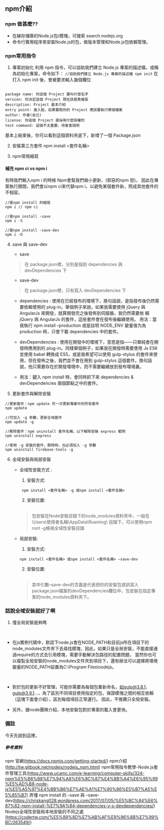 ## npm介紹

### npm 做甚麼??
- 在線存儲庫的Node.js包/模塊，可搜索 search.nodejs.org
- 命令行實用程序來安裝Node.js的包，做版本管理和Node.js包依賴管理。


### npm常用指令

1. 專案初始化
利用 npm 指令，可以協助我們建立 Node.js 專案的描述檔，或稱為初始化專案，命令如下：
`
//協助我們建立 Node.js 專案的描述檔
npm init
`
在打入 npm init 後，會被要求輸入幾個欄位

```

package name: 你這個 Project 要叫什麼名字
version: 你決定這個 Project 現在該是第幾版
description: Project 基本介紹
entry point: 進入點，如果要跑你的 Project 應該要執行哪個檔案
author: 作者(自己)
license: 你這個 Project 是採用什麼授權的
test command: 這個不太重要，待會會說明

```

基本上結束後，你可以看到這個資料夾底下，新增了一個 Package.json

2. 安裝第三方套件
npm install <套件名稱>

3. npm常用縮寫

#### 補充 npm ci vs npm i 
有時我們輸入npm i 的時候 Npm會幫我們做小更新，(邪惡的npm 怒)，
因此在專案執行期間，我們會以npm ci來代替npm i，以避免某個套件新，照成其他套件的不相容。

```
//是npm install 的縮寫
npm i // npm ci

//是npm install -save
npm i -S

//是npm install -save-dev
npm i -D  

```
4. save 與 save-dev
   - save 
   
   > 在 package.json裡，分別是指到 dependencies 與 devDependencies 下
  
   - save-dev
   
   > 在 package.json裡，只有寫入 devDependencies 下
  
   - dependencies : 使用在已經發布的環境下，換句話說，是指發布後仍然需要依賴使用的 plug-in。舉個例子來說，如果我需要使用 jQuery 與 AngularJs 來開發，就算開發完之後發佈到伺服器，我仍然需要依      賴    jQuery 與 AngularJs 的套件，這些套件會在發布後繼續使用。
     用法：當我執行 npm install –production 或是註明 NODE_ENV 變量值为為 production 時，只會下載 dependencies 中的套件。
   - devDependencies : 使用在開發中的環境下，意思是指——只單純會在開發時應用到的 plug-in。同樣舉個例子，如果我在開發時需要使用 Js ES6 並使用 babel 轉換成 ES5，或是我希望可以使用 gulp-stylus      的套件來使用，但在發佈之後，我們並不會在用到 gulp-stylus 這個套件。換句話說，他只需要存在於開發環境中，而不需要繼續放到發布環境裏。
 
   - 用法：鍵入 npm install 時，會同時抓下來 dependencies & devDependencies 兩個節點之中的套件。
   
5. 更新套件與解除安裝
```
//更新套件：npm update 可一次更新專案中的所有套件 
npm update

//可加入 -g 參數，更新全域套件
npm update -g

//刪除套件：npm uninstall 套件名稱，以下解除安裝 express 範例
npm uninstall express

//使用 -g 安裝的套件，刪除時，也必須加入 -g 參數
npm uninstall firebase-tools -g
```
6. 全域安裝與局部安裝

   - 全域性安裝方式 :
     1. 安裝方式:
     ```
      npm install <套件名稱> -g 或npm install <套件名稱>
     ```
     2. 安裝位置:
     
     </br>
     
        > 包安裝在Node安裝目錄下的node_modules資料夾中，一般在 \Users\使用者名稱\AppData\Roaming\ 目錄下，可以使用npm root -g檢視全域性安裝目錄
     
   - 局部安裝:
     1. 安裝方式:
      ```
      npm install <套件名稱> 或npm install <套件名稱> –save-dev
     ```
     2. 安裝位置:
     </br>
     
        > 其中引數–save-dev的含義是代表把你的安裝包資訊寫入package.json檔案的devDependencies欄位中，包安裝在指定專案的node_modules資料夾下。
        
### 話說全域安裝就好了啊

1. 僅全局安裝是夠嗎
</br>

   - 在js實例代碼中，默認下node.js會在NODE_PATH和目前js所在項目下的node_modules文件夾下去尋找模塊，因此，如果只是全局安裝，不能直接通過require的方式去引用模塊，需要手動解決包路徑的配置問題，     當然你也可以複製全局安裝的node_modules文件夾到項目下，還有辦法可以選擇將環境變量的NODE_PATH設置為C:\Program Files\nodejs。 
   
 </br>
 
   - 對於包的更新不好管理，可能你需要為每個包重新命名，如gulp@3.8.1、gulp@3.9.1...，為了區別不同項目使用指定的包，保證模塊之間的相互依賴（這塊下面會介紹），區別每個項目正常運行。
     因此，不推薦只全局安裝。
     
   - 另外，據node團隊介紹，本地安裝包對於專案的載入會更快。
   
### 備註
今天先說到這裡，


##### 參考資料
npm 官網(https://docs.npmjs.com/getting-started/)
npm介紹(http://tw.gitbook.net/nodejs/nodejs_npm.html)
npm常用指令教學-Node.js套件管理工具(https://www.ucamc.com/e-learning/computer-skills/324-npm%E5%B8%B8%E7%94%A8%E6%8C%87%E4%BB%A4%E6%95%99%E5%AD%B8-node-js%E5%A5%97%E4%BB%B6%E7%AE%A1%E7%90%86%E5%B7%A5%E5%85%B7)
弄懂 npm install 的 –save 與 –save-dev(https://chriskang028.wordpress.com/2017/07/05/%E5%BC%84%E6%87%82-npm-install-%E7%9A%84-dependencies-v-s-devdependencies/)
Nodejs全域性安裝和本地安裝的不同之處(https://codertw.com/%E5%89%8D%E7%AB%AF%E9%96%8B%E7%99%BC/263549/)

